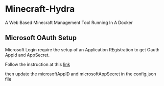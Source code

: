 # Minecraft-Hydra

A Web Based Minecraft Management Tool Running In A Docker


## Microsoft OAuth Setup

Microsoft Login require the setup of an Application REgistration to get Oauth Appid and AppSecret.  

Follow the instruction at this [link](https://docs.microsoft.com/en-us/azure/active-directory/develop/quickstart-register-app#register-an-application)

then update the microsoftAppID and microsoftAppSecret in the config.json file

